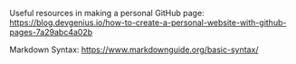 Useful resources in making a personal GitHub page:
https://blog.devgenius.io/how-to-create-a-personal-website-with-github-pages-7a29abc4a02b

Markdown Syntax:
https://www.markdownguide.org/basic-syntax/
